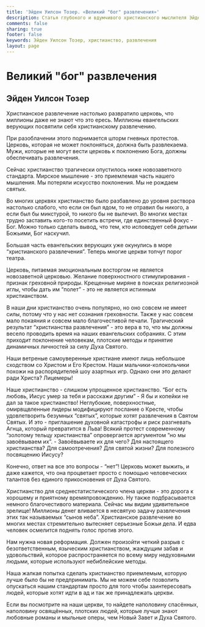 ```yaml
---
title: 'Эйден Уилсон Тозер. «Великий "бог" развлечения»'
description: Статья глубокого и вдумчивого христианского мыслителя Эйдена Уилсона Тозера
comments: false
sharing: true
footer: false
keywords: Эйден Уилсон Тозер, христианство, развлечения
layout: page
---
```


# Великий "бог" развлечения
## Эйден Уилсон Тозер

Христианское ‪развлечение‬ настолько развратило ‪церковь‬, что миллионы даже не знают что это ‪ересь‬. Миллионы евангельских верующих посвятили себя христианскому развлечению.

При разоблачении этого поднимается шторм гневных протестов. Церковь, которая не может поклоняться, должна быть развлекаема. Мужи, которые не могут вести церковь к поклонению Бога, должны обеспечивать развлечения.

Сейчас ‪‎христианство‬ трагически опустилось ниже новозаветного стандарта. Мирское мышление - это приемлемая часть нашего мышления. Мы потеряли искусство поклонения. Мы не рождаем святых.

Во многих церквях христианство было разбавлено до уровня раствора настолько слабого, что если он был ядом, то не отравил бы никого, а если был бы микстурой, то никого бы не вылечил. Во многих местах трудно заставить кого-то посетить встречи, где единственный фокус - ‪‎Бог‬. Можно только сделать вывод, что тем, кто исповедует себя детьми Божьими, Бог наскучил.

Большая часть евангельских верующих уже окунулись в море “христианского развлечения”. Теперь многие церкви топчут порог театра.

Церковь, питаемая эмоциональным восторгом не является новозаветной церковью. Желание поверхностного стимулирования - признак греховной природы. Крещенные миряне в поисках религиозной иглы, чтобы дать им “полет” - это не является истинным христианством.

В наши дни христианство очень популярно, но оно совсем не имеет силы, потому что у нас нет сознания греховности. Также у нас совсем мало покаяния и совсем мало благочестивой печали. Трагический результат “христианства развлечения” - это вера в то, что мы должны весело проводить время на наших евангельских собраниях. С этим приходит ‪‎поклонение‬ человекам, плотские методы и принятие динамичных личностей за силу Духа Святого.

Наши ветреные самоуверенные христиане имеют лишь небольшое сходством со Христом и Его Крестом. Наши мальчики-колокольчики похожи на распорядителей шоу азартных игр. Однако они это делают ради Христа? Лицемеры!

Наше христианство - слишком упрощенное христианство. “Бог есть любовь, ‪‎Иисус‬ умер за тебя и расскажи другим” - Я бы и копейки не дал за такое христианство!
Неглубокие, поверхностные, омирвщвленные лидеры модифицируют послание о Кресте, чтобы удовлетворить безумных “святых”, которые хотят развлечения в Святом Святых. И это - приглашение духовной катастрофы и риск разгневать Агнца, который превратится в Льва! Всякий протест современному “золотому тельцу христианства” опровергается аргументом “но мы завоёвываем их”. - Завоёвываете их для чего? Для настоящего христианства? Для самоотречения? Для святой жизни? Для полезного посвящению Иисусу?

Конечно, ответ на все это вопросы - “нет”! Церковь может выжить, и даже кажется, что она процветает просто с помощью человеческих талантов без единого прикосновения от Духа Святого.

Христианство для среднестатистического члена церкви - это дорога к хорошему и приятному времяпровождению. Ну также подбрасывается немного благочестивого материала. Сейчас мы видим удивительное зрелище! Миллионы денег вливается в несвятую задачу развлечения этих так называемых “сынов неба”. Христианское развлечение во многих местах стремительно вытесняет серьезные Божьи дела. И едва человек осмелится поднять голос против этого.

Нам нужна новая ‪‎реформация‬. Должен произойти четкий разрыв с безответственным, языческим христианством, жаждущим забав и удовольствий, которое распространяется по всему миру недуховными людьми, которые используют небиблейские методы.

Наша жалкая попытка сделать христианство приемлемым, которую лучше было бы не предпринимать. Мы не можем себе позволить опускаться нашим стандартам просто для того чтобы заинтересовать людей, которые хотят идти в ад и так же принадлежать церкви.

Если вы посмотрите на наши церкви, то найдете наполовину спасённых, наполовину освящённых, плотских людей, которые лучше знают любовные романы и мыльные оперы, чем Новый Завет и Духа Святого.
